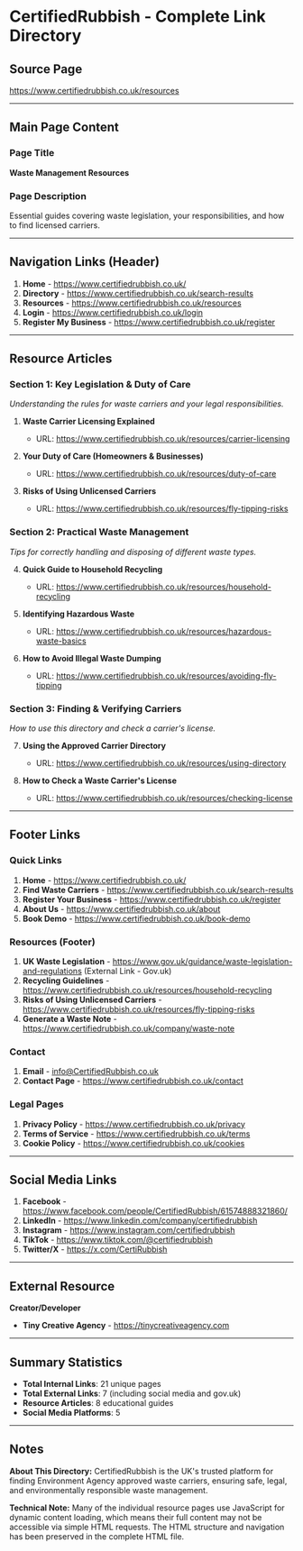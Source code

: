# CertifiedRubbish - Complete Link Directory

## Source Page
https://www.certifiedrubbish.co.uk/resources

---

## Main Page Content

### Page Title
**Waste Management Resources**

### Page Description
Essential guides covering waste legislation, your responsibilities, and how to find licensed carriers.

---

## Navigation Links (Header)

1. **Home** - https://www.certifiedrubbish.co.uk/
2. **Directory** - https://www.certifiedrubbish.co.uk/search-results
3. **Resources** - https://www.certifiedrubbish.co.uk/resources
4. **Login** - https://www.certifiedrubbish.co.uk/login
5. **Register My Business** - https://www.certifiedrubbish.co.uk/register

---

## Resource Articles

### Section 1: Key Legislation & Duty of Care
*Understanding the rules for waste carriers and your legal responsibilities.*

1. **Waste Carrier Licensing Explained**
   - URL: https://www.certifiedrubbish.co.uk/resources/carrier-licensing

2. **Your Duty of Care (Homeowners & Businesses)**
   - URL: https://www.certifiedrubbish.co.uk/resources/duty-of-care

3. **Risks of Using Unlicensed Carriers**
   - URL: https://www.certifiedrubbish.co.uk/resources/fly-tipping-risks

### Section 2: Practical Waste Management
*Tips for correctly handling and disposing of different waste types.*

4. **Quick Guide to Household Recycling**
   - URL: https://www.certifiedrubbish.co.uk/resources/household-recycling

5. **Identifying Hazardous Waste**
   - URL: https://www.certifiedrubbish.co.uk/resources/hazardous-waste-basics

6. **How to Avoid Illegal Waste Dumping**
   - URL: https://www.certifiedrubbish.co.uk/resources/avoiding-fly-tipping

### Section 3: Finding & Verifying Carriers
*How to use this directory and check a carrier's license.*

7. **Using the Approved Carrier Directory**
   - URL: https://www.certifiedrubbish.co.uk/resources/using-directory

8. **How to Check a Waste Carrier's License**
   - URL: https://www.certifiedrubbish.co.uk/resources/checking-license

---

## Footer Links

### Quick Links
1. **Home** - https://www.certifiedrubbish.co.uk/
2. **Find Waste Carriers** - https://www.certifiedrubbish.co.uk/search-results
3. **Register Your Business** - https://www.certifiedrubbish.co.uk/register
4. **About Us** - https://www.certifiedrubbish.co.uk/about
5. **Book Demo** - https://www.certifiedrubbish.co.uk/book-demo

### Resources (Footer)
1. **UK Waste Legislation** - https://www.gov.uk/guidance/waste-legislation-and-regulations (External Link - Gov.uk)
2. **Recycling Guidelines** - https://www.certifiedrubbish.co.uk/resources/household-recycling
3. **Risks of Using Unlicensed Carriers** - https://www.certifiedrubbish.co.uk/resources/fly-tipping-risks
4. **Generate a Waste Note** - https://www.certifiedrubbish.co.uk/company/waste-note

### Contact
1. **Email** - info@CertifiedRubbish.co.uk
2. **Contact Page** - https://www.certifiedrubbish.co.uk/contact

### Legal Pages
1. **Privacy Policy** - https://www.certifiedrubbish.co.uk/privacy
2. **Terms of Service** - https://www.certifiedrubbish.co.uk/terms
3. **Cookie Policy** - https://www.certifiedrubbish.co.uk/cookies

---

## Social Media Links

1. **Facebook** - https://www.facebook.com/people/CertifiedRubbish/61574888321860/
2. **LinkedIn** - https://www.linkedin.com/company/certifiedrubbish
3. **Instagram** - https://www.instagram.com/certifiedrubbish
4. **TikTok** - https://www.tiktok.com/@certifiedrubbish
5. **Twitter/X** - https://x.com/CertiRubbish

---

## External Resource

**Creator/Developer**
- **Tiny Creative Agency** - https://tinycreativeagency.com

---

## Summary Statistics

- **Total Internal Links**: 21 unique pages
- **Total External Links**: 7 (including social media and gov.uk)
- **Resource Articles**: 8 educational guides
- **Social Media Platforms**: 5

---

## Notes

**About This Directory:**
CertifiedRubbish is the UK's trusted platform for finding Environment Agency approved waste carriers, ensuring safe, legal, and environmentally responsible waste management.

**Technical Note:**
Many of the individual resource pages use JavaScript for dynamic content loading, which means their full content may not be accessible via simple HTML requests. The HTML structure and navigation has been preserved in the complete HTML file.
